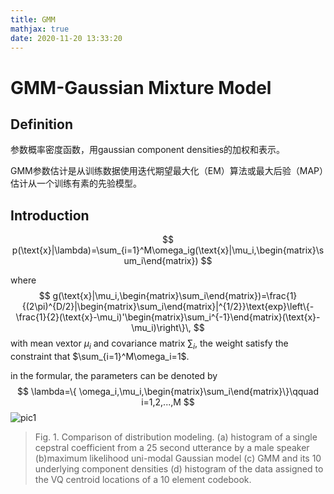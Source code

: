 ```yaml
---
title: GMM
mathjax: true
date: 2020-11-20 13:33:20
---
```




# GMM-Gaussian Mixture Model

## Definition

参数概率密度函数，用gaussian component densities的加权和表示。

GMM参数估计是从训练数据使用迭代期望最大化（EM）算法或最大后验（MAP）估计从一个训练有素的先验模型。

## Introduction

$$
p(\text{x}|\lambda)=\sum_{i=1}^M\omega_ig(\text{x}|\mu_i,\begin{matrix}\sum_i\end{matrix})
$$

where
$$
g(\text{x}|\mu_i,\begin{matrix}\sum_i\end{matrix})=\frac{1}{(2\pi)^{D/2}|\begin{matrix}\sum_i\end{matrix}|^{1/2}}\text{exp}\left\{-\frac{1}{2}(\text{x}-\mu_i)'\begin{matrix}\sum_i^{-1}\end{matrix}(\text{x}-\mu_i)\right\}\,
$$
with mean vextor $\mu_i$ and covariance matrix $\sum_i$, the weight satisfy the constraint that $\sum_{i=1}^M\omega_i=1$.

in the formular, the parameters can be denoted by
$$
\lambda=\{ \omega_i,\mu_i,\begin{matrix}\sum_i\end{matrix}\}\qquad i=1,2,...,M
$$
![pic1](a1.png)

> Fig. 1. Comparison of distribution modeling. (a) histogram of a single cepstral coefficient from a 25 second utterance by a male speaker (b)maximum likelihood uni-modal Gaussian model (c) GMM and its 10 underlying component densities (d) histogram of the data assigned to the VQ centroid locations of a 10 element codebook.

